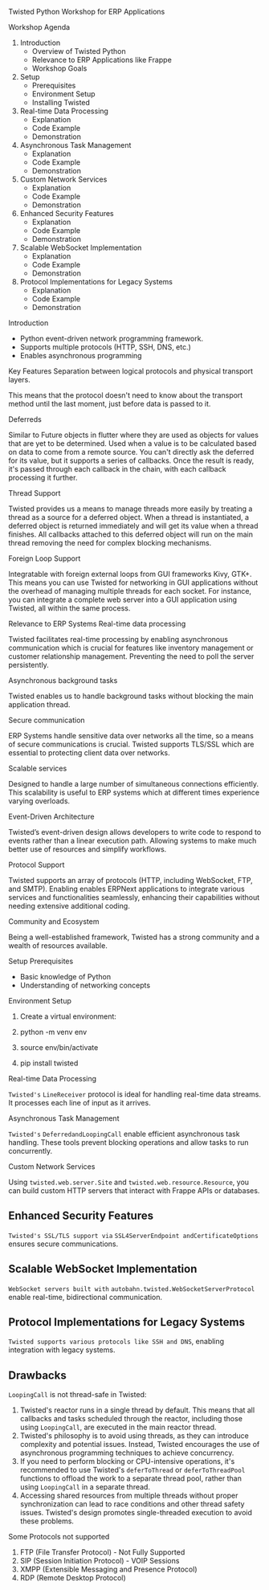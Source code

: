 Twisted Python Workshop for ERP Applications

Workshop Agenda
1. Introduction
    - Overview of Twisted Python
    - Relevance to ERP Applications like Frappe
    - Workshop Goals
2. Setup
    - Prerequisites
    - Environment Setup
    - Installing Twisted
3. Real-time Data Processing
    - Explanation
    - Code Example
    - Demonstration
4. Asynchronous Task Management
    - Explanation
    - Code Example
    - Demonstration
5. Custom Network Services
    - Explanation
    - Code Example
    - Demonstration
6. Enhanced Security Features
    - Explanation
    - Code Example
    - Demonstration
7. Scalable WebSocket Implementation
    - Explanation
    - Code Example
    - Demonstration
8. Protocol Implementations for Legacy Systems
    - Explanation
    - Code Example
    - Demonstration


Introduction
- Python event-driven network programming framework.
- Supports multiple protocols (HTTP, SSH, DNS, etc.)
- Enables asynchronous programming


Key Features
Separation between logical protocols and physical transport layers.

This means that the protocol doesn't need to know about the transport method until the last moment, just before data is passed to it.


Deferreds

Similar to Future objects in flutter where they are used as objects for values that are yet to be determined. Used when a value is to be calculated based on data to come from a remote source. You can't directly ask the deferred for its value, but it supports a series of callbacks. Once the result is ready, it's passed through each callback in the chain, with each callback processing it further.


Thread Support

Twisted provides us a means to manage threads more easily by treating a thread as a source for a deferred object. When a thread is instantiated, a deferred object is returned immediately and will get its value when a thread finishes. All callbacks attached to this deferred object will run on the main thread removing the need for complex blocking mechanisms.


Foreign Loop Support

Integratable with foreign external loops from GUI frameworks Kivy, GTK+. This means you can use Twisted for networking in GUI applications without the overhead of managing multiple threads for each socket. For instance, you can integrate a complete web server into a GUI application using Twisted, all within the same process.


Relevance to ERP Systems
Real-time data processing

Twisted facilitates real-time processing by enabling asynchronous communication which is crucial for features like inventory management or customer relationship management. Preventing the need to poll the server persistently.

Asynchronous background tasks

Twisted enables us to handle background tasks without blocking the main application thread. 


Secure communication

ERP Systems handle sensitive data over networks all the time, so a means of secure communications is crucial. Twisted supports TLS/SSL which are essential to protecting client data over networks.


Scalable services

Designed to handle a large number of simultaneous connections efficiently. This scalability is useful to ERP systems which at different times experience varying overloads.


Event-Driven Architecture

Twisted’s event-driven design allows developers to write code to respond to events rather than a linear execution path. Allowing systems to make much better use of resources and simplify workflows.


Protocol Support

Twisted supports an array of protocols (HTTP, including WebSocket, FTP, and SMTP). Enabling enables ERPNext applications to integrate various services and functionalities seamlessly, enhancing their capabilities without needing extensive additional coding.


Community and Ecosystem

Being a well-established framework, Twisted has a strong community and a wealth of resources available. 



Setup
Prerequisites
- Basic knowledge of Python
- Understanding of networking concepts


Environment Setup
1. Create a virtual environment:
2. 
    python -m venv env


3. source env/bin/activate
4. 
    pip install twisted




Real-time Data Processing

`Twisted's` `LineReceiver` protocol is ideal for handling real-time data streams. It processes each line of input as it arrives.


Asynchronous Task Management

`Twisted's` `DeferredandLoopingCall` enable efficient asynchronous task handling. These tools prevent blocking operations and allow tasks to run concurrently.


Custom Network Services

Using `twisted.web.server.Site` and `twisted.web.resource.Resource`, you can build custom HTTP servers that interact with Frappe APIs or databases.


## Enhanced Security Features

`Twisted's SSL/TLS support via` `SSL4ServerEndpoint andCertificateOptions` ensures secure communications.


## Scalable WebSocket Implementation

`WebSocket servers built with` `autobahn.twisted.WebSocketServerProtocol` enable real-time, bidirectional communication.


## Protocol Implementations for Legacy Systems

`Twisted supports various protocols like SSH and DNS`, enabling integration with legacy systems.


## Drawbacks

 `LoopingCall` is not thread-safe in Twisted:

1. Twisted's reactor runs in a single thread by default. This means that all callbacks and tasks scheduled through the reactor, including those using `LoopingCall`, are executed in the main reactor thread.
2. Twisted's philosophy is to avoid using threads, as they can introduce complexity and potential issues. Instead, Twisted encourages the use of asynchronous programming techniques to achieve concurrency.
3. If you need to perform blocking or CPU-intensive operations, it's recommended to use Twisted's `deferToThread` or `deferToThreadPool` functions to offload the work to a separate thread pool, rather than using `LoopingCall` in a separate thread.
4. Accessing shared resources from multiple threads without proper synchronization can lead to race conditions and other thread safety issues. Twisted's design promotes single-threaded execution to avoid these problems.


Some Protocols not supported

1. FTP (File Transfer Protocol) - Not Fully Supported
2. SIP (Session Initiation Protocol) - VOIP Sessions
3. XMPP (Extensible Messaging and Presence Protocol)
4. RDP (Remote Desktop Protocol)

